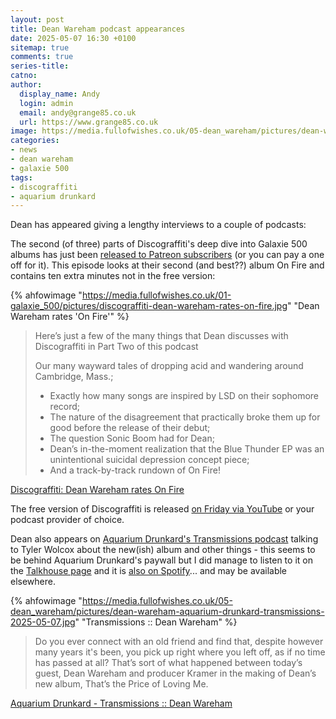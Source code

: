 ```yaml
---
layout: post
title: Dean Wareham podcast appearances
date: 2025-05-07 16:30 +0100
sitemap: true
comments: true
series-title:
catno:
author:
  display_name: Andy
  login: admin
  email: andy@grange85.co.uk
  url: https://www.grange85.co.uk
image: https://media.fullofwishes.co.uk/05-dean_wareham/pictures/dean-wareham-aquarium-drunkard-transmissions-2025-05-07.jpg
categories:
- news
- dean wareham
- galaxie 500
tags:
- discograffiti
- aquarium drunkard
---
```

Dean has appeared giving a lengthy interviews to a couple of podcasts:

The second (of three) parts of Discograffiti's deep dive into Galaxie 500 albums has just been [released to Patreon subscribers](https://www.patreon.com/posts/206-directors-of-128321020) (or you can pay a one off for it). This episode looks at their second (and best??) album On Fire and contains ten extra minutes not in the free version:

{% ahfowimage "https://media.fullofwishes.co.uk/01-galaxie_500/pictures/discograffiti-dean-wareham-rates-on-fire.jpg" "Dean Wareham rates 'On Fire'" %}

<blockquote>
    <p>Here’s just a few of the many things that Dean discusses with Discograffiti in Part Two of this podcast</p>
    <p>Our many wayward tales of dropping acid and wandering around Cambridge, Mass.;</p> 
    <ul>
    <li>Exactly how many songs are inspired by LSD on their sophomore record;</li>
    <li>The nature of the disagreement that practically broke them up for good before the release of their debut;</li>
    <li>The question Sonic Boom had for Dean;</li>
    <li>Dean’s in-the-moment realization that the Blue Thunder EP was an unintentional suicidal depression concept piece;</li>
    <li>And a track-by-track rundown of On Fire!</li>
    </ul>
</blockquote>
<p class="caption"><a href="https://www.patreon.com/posts/206-directors-of-128321020">Discograffiti: Dean Wareham rates On Fire</a></p>

The free version of Discograffiti is released [on Friday via YouTube](https://www.youtube.com/@discograffitipodcast2872/videos) or your podcast provider of choice.

Dean also appears on [Aquarium Drunkard's Transmissions podcast](https://aquariumdrunkard.com/2025/05/07/transmissions-dean-wareham/) talking to Tyler Wolcox about the new(ish) album and other things - this seems to be behind Aquarium Drunkard's paywall but I did manage to listen to it on the [Talkhouse page](https://www.talkhouse.com/transmissions-dean-wareham/) and it is [also on Spotify](https://open.spotify.com/episode/2fYbb452SMTmFKeqtlTOfE?si=Sedmi14cTQqGc2zcVu6m3w)... and may be available elsewhere.

{% ahfowimage "https://media.fullofwishes.co.uk/05-dean_wareham/pictures/dean-wareham-aquarium-drunkard-transmissions-2025-05-07.jpg" "Transmissions :: Dean Wareham" %}

<blockquote>
Do you ever connect with an old friend and find that, despite however many years it's been, you pick up right where you left off, as if no time has passed at all? That’s sort of what happened between today’s guest, Dean Wareham and producer Kramer in the making of Dean’s new album, That’s the Price of Loving Me. 
</blockquote>
<p class="caption"><a href="https://aquariumdrunkard.com/2025/05/07/transmissions-dean-wareham/">Aquarium Drunkard - Transmissions :: Dean Wareham</a></p>

